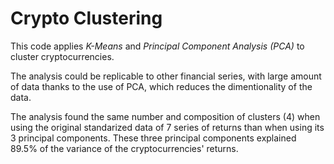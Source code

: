 # Crypto Clustering

This code applies *K-Means* and *Principal Component Analysis (PCA)* to cluster cryptocurrencies.

The analysis could be replicable to other financial series, with large amount of data thanks to the use of PCA, which reduces the dimentionality of the data.

The analysis found the same number and composition of clusters (4) when using the original standarized data of 7 series of returns than when using its 3 principal components. These three principal components explained 89.5% of the variance of the cryptocurrencies' returns.
